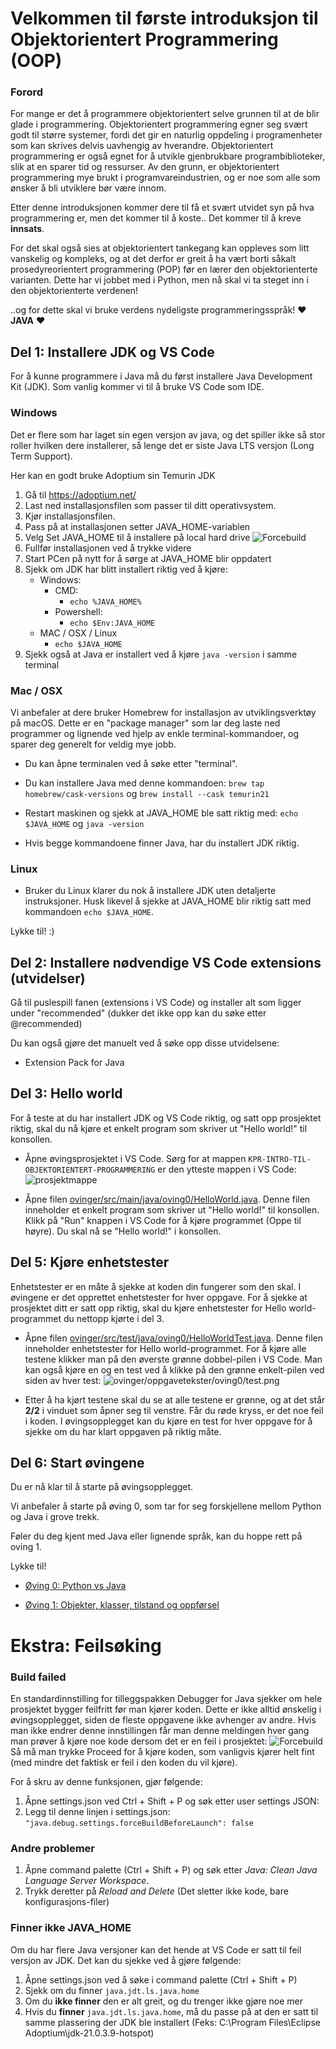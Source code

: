 # Velkommen til første introduksjon til Objektorientert Programmering (OOP)

### Forord

For mange er det å programmere objektorientert selve grunnen til at de blir glade i programmering. Objektorientert programmering egner seg svært godt til større systemer, fordi det gir en naturlig oppdeling i programenheter som kan skrives delvis uavhengig av hverandre. Objektorientert programmering er også egnet for å utvikle gjenbrukbare programbiblioteker, slik at en sparer tid og ressurser. Av den grunn, er objektorientert programmering mye brukt i programvareindustrien, og er noe som alle som ønsker å bli utviklere bør være innom.

Etter denne introduksjonen kommer dere til få et svært utvidet syn på hva programmering er, men det kommer til å koste.. Det kommer til å kreve **innsats**.

For det skal også sies at objektorientert tankegang kan oppleves som litt vanskelig og kompleks, og at det derfor er greit å ha vært borti såkalt prosedyreorientert programmering (POP) før en lærer den objektorienterte varianten. Dette har vi jobbet med i Python, men nå skal vi ta steget inn i den objektorienterte verdenen!

..og for dette skal vi bruke verdens nydeligste programmeringsspråk! ❤️ **JAVA** ❤️

## Del 1: Installere JDK og VS Code

For å kunne programmere i Java må du først installere Java Development Kit (JDK). Som vanlig kommer vi til å bruke VS Code som IDE.

### Windows

Det er flere som har laget sin egen versjon av java, og det spiller ikke så stor roller hvilken dere installerer, så lenge det er siste Java LTS versjon (Long Term Support).

Her kan en godt bruke Adoptium sin Temurin JDK

1. Gå til https://adoptium.net/
2. Last ned installasjonsfilen som passer til ditt operativsystem.
3. Kjør installasjonsfilen.
4. Pass på at installasjonen setter JAVA_HOME-variablen
5. Velg Set JAVA_HOME til å installere på local hard drive
   ![Forcebuild](/ovinger/oppgavetekster/md_bilder/JAVA_HOME.png)
6. Fullfør installasjonen ved å trykke videre
7. Start PCen på nytt for å sørge at JAVA_HOME blir oppdatert
8. Sjekk om JDK har blitt installert riktig ved å kjøre:
   - Windows:
     - CMD:
       - `echo %JAVA_HOME%`
     - Powershell:
       - `echo $Env:JAVA_HOME`
   - MAC / OSX / Linux
     - `echo $JAVA_HOME`
9. Sjekk også at Java er installert ved å kjøre `java -version` i samme terminal

### Mac / OSX

Vi anbefaler at dere bruker Homebrew for installasjon av utviklingsverktøy på macOS. Dette er en "package manager" som lar deg laste ned programmer og lignende ved hjelp av enkle terminal-kommandoer, og sparer deg generelt for veldig mye jobb.

- Du kan åpne terminalen ved å søke etter "terminal".

- Du kan installere Java med denne kommandoen: `brew tap homebrew/cask-versions` og
  `brew install --cask temurin21`

- Restart maskinen og sjekk at JAVA_HOME ble satt riktig med: `echo $JAVA_HOME` og `java -version`

- Hvis begge kommandoene finner Java, har du installert JDK riktig.

### Linux

- Bruker du Linux klarer du nok å installere JDK uten detaljerte instruksjoner. Husk likevel å sjekke at JAVA_HOME blir riktig satt med kommandoen `echo $JAVA_HOME`.

Lykke til! :)

## Del 2: Installere nødvendige VS Code extensions (utvidelser)

Gå til puslespill fanen (extensions i VS Code) og installer alt som ligger under "recommended" (dukker det ikke opp kan du søke etter @recommended)

Du kan også gjøre det manuelt ved å søke opp disse utvidelsene:

- Extension Pack for Java

## Del 3: Hello world

For å teste at du har installert JDK og VS Code riktig, og satt opp prosjektet riktig, skal du nå kjøre et enkelt program som skriver ut "Hello world!" til konsollen.

- Åpne øvingsprosjektet i VS Code. Sørg for at mappen `KPR-INTRO-TIL-OBJEKTORIENTERT-PROGRAMMERING` er den ytteste mappen i VS Code: ![prosjektmappe](./ovinger/oppgavetekster/md_bilder/Prosjektmappe.png)

- Åpne filen [ovinger/src/main/java/oving0/HelloWorld.java](./ovinger/src/main/java/oving0/HelloWorld.java).
  Denne filen inneholder et enkelt program som skriver ut "Hello world!" til konsollen. Klikk på "Run" knappen i VS Code for å kjøre programmet (Oppe til høyre). Du skal nå se "Hello world!" i konsollen.

## Del 5: Kjøre enhetstester

Enhetstester er en måte å sjekke at koden din fungerer som den skal. I øvingene er det opprettet enhetstester for hver oppgave. For å sjekke at prosjektet ditt er satt opp riktig, skal du kjøre enhetstester for Hello world-programmet du nettopp kjørte i del 3.

- Åpne filen [ovinger/src/test/java/oving0/HelloWorldTest.java](./ovinger/src/test/java/oving0/HelloWorldTest.java). Denne filen inneholder enhetstester for Hello world-programmet. For å kjøre alle testene klikker man på den øverste grønne dobbel-pilen i VS Code. Man kan også kjøre en og en test ved å klikke på den grønne enkelt-pilen ved siden av hver test:
  ![ovinger/oppgavetekster/oving0/test.png](./ovinger/oppgavetekster/md_bilder/Enhetstester.png)

- Etter å ha kjørt testene skal du se at alle testene er grønne, og at det står **2/2** i vinduet som åpner seg til venstre. Får du røde kryss, er det noe feil i koden. I øvingsopplegget kan du kjøre en test for hver oppgave for å sjekke om du har klart oppgaven på riktig måte.

## Del 6: Start øvingene

Du er nå klar til å starte på øvingsopplegget.

Vi anbefaler å starte på øving 0, som tar for seg forskjellene mellom Python og Java i grove trekk.

Føler du deg kjent med Java eller lignende språk, kan du hoppe rett på oving 1.

Lykke til!

- [Øving 0: Python vs Java](./ovinger/oppgavetekster/oving0/python_vs_java.md)

- [Øving 1: Objekter, klasser, tilstand og oppførsel](./ovinger/oppgavetekster/oving1/)

# Ekstra: Feilsøking

### Build failed

En standardinnstilling for tilleggspakken Debugger for Java sjekker om hele prosjektet bygger feilfritt før man kjører koden. Dette er ikke alltid ønskelig i øvingsopplegget, siden de fleste oppgavene ikke avhenger av andre. Hvis man ikke endrer denne innstillingen får man denne meldingen hver gang man prøver å kjøre noe kode dersom det er en feil i prosjektet:
![Forcebuild](/ovinger/oppgavetekster/md_bilder/ForceBuild.png)
Så må man trykke Proceed for å kjøre koden, som vanligvis kjører helt fint (med mindre det faktisk er feil i den koden du vil kjøre).

For å skru av denne funksjonen, gjør følgende:

1. Åpne settings.json ved Ctrl + Shift + P og søk etter user settings JSON:
2. Legg til denne linjen i settings.json:
   `"java.debug.settings.forceBuildBeforeLaunch": false`

### Andre problemer

1. Åpne command palette (Ctrl + Shift + P) og søk etter _Java: Clean Java Language Server Workspace_.
2. Trykk deretter på _Reload and Delete_ (Det sletter ikke kode, bare konfigurasjons-filer)

### Finner ikke JAVA_HOME

Om du har flere Java versjoner kan det hende at VS Code er satt til feil versjon av JDK. Det kan du sjekke ved å gjøre følgende:

1. Åpne settings.json ved å søke i command palette (Ctrl + Shift + P)
2. Sjekk om du finner `java.jdt.ls.java.home`
3. Om du **ikke finner** den er alt greit, og du trenger ikke gjøre noe mer
4. Hvis du **finner** `java.jdt.ls.java.home`, må du passe på at den er satt til samme plassering der JDK ble installert (Feks: C:\\Program Files\\Eclipse Adoptium\\jdk-21.0.3.9-hotspot)
